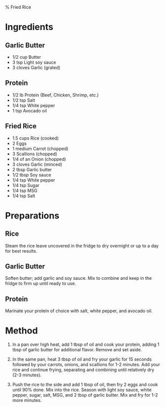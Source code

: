 % Fried Rice

# Ingredients

## Garlic Butter

- 1/2 cup Butter
- 3 tsp Light soy sauce
- 3 cloves Garlic (grated)

## Protein

- 1/2 lb Protein (Beef, Chicken, Shrimp, etc.)
- 1/2 tsp Salt
- 1/4 tsp White pepper
- 1 tsp Avocado oil

## Fried Rice

- 1.5 cups Rice (cooked)
- 2 Eggs
- 1 medium Carrot (chopped)
- 3 Scallions (chopped)
- 1/4 of an Onion (chopped)
- 3 cloves Garlic (minced)
- 2 tbsp Garlic butter
- 1/2 tbsp Soy sauce
- 1/4 tsp White pepper
- 1/4 tsp Sugar
- 1/4 tsp MSG
- 1/4 tsp Salt

# Preparations

## Rice

Steam the rice leave uncovered in the fridge to dry overnight or up to a day for best results.

## Garlic Butter

Soften butter; add garlic and soy sauce. Mix to combine and keep in the fridge to firm up until ready to use.

## Protein

Marinate your protein of choice with salt, white pepper, and avocado oil.

# Method

1. In a pan over high heat, add 1 tbsp of oil and cook your protein, adding 1 tbsp of garlic butter for additional flavor. Remove and set aside.

2. In the same pan, heat 3 tbsp of oil and fry your garlic for 15 seconds followed by your carrots, onions, and scallions for 1-2 minutes. Add your rice and continue frying, separating and combining until relatively dry (2-3 minutes).

3. Push the rice to the side and add 1 tbsp of oil, then fry 2 eggs and cook until 90% done. Mix into the rice. Season with light soy sauce, white pepper, sugar, salt, MSG, and 2 tbsp of garlic butter. Mix and fry for 1-2 more minutes.
